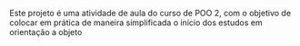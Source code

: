 Este projeto é uma atividade de aula do curso de POO 2, com o objetivo de colocar em prática de maneira simplificada o início dos estudos em orientação a objeto
